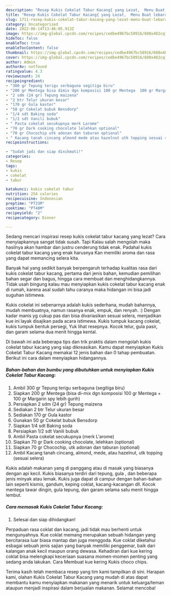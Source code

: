 ```yaml
---
description: "Resep Kukis Cokelat Tabur Kacang{ yang Lezat,  Menu Buat lebaran"
title: "Resep Kukis Cokelat Tabur Kacang{ yang Lezat,  Menu Buat lebaran"
slug: 1711-resep-kukis-cokelat-tabur-kacang-yang-lezat-menu-buat-lebaran
category: Uncategorized
date: 2022-06-14T13:46:05.913Z
image: https://img-global.cpcdn.com/recipes/cedbe4967bc58916/680x482cq70/kukis-cokelat-tabur-kacang-foto-resep-utama.jpg
hideToc: false
enableToc: true
enableTocContent: false
thumbnail: https://img-global.cpcdn.com/recipes/cedbe4967bc58916/680x482cq70/kukis-cokelat-tabur-kacang-foto-resep-utama.jpg
cover: https://img-global.cpcdn.com/recipes/cedbe4967bc58916/680x482cq70/kukis-cokelat-tabur-kacang-foto-resep-utama.jpg
author: Admin
authorAv: notfound
ratingvalue: 4.3
reviewcount: 24
recipeingredient:
- "300 gr Tepung terigu serbaguna segitiga biru"
- "200 gr Mentega bisa dimix dgn komposisi 100 gr Mentega  100 gr Margarin spy lebih gurih"
- "2 sdm (24 gr) Tepung maizena"
- "2 btr Telur ukuran besar"
- "170 gr Gula kastor"
- "50 gr Cokelat bubuk Bensdorp"
- "1/4 sdt Baking soda"
- "1/2 sdt Vanili bubuk"
- " Pasta cokelat secukupnya merk Larome"
- "70 gr Dark cooking chocolate lelehkan optional"
- "70 gr Chocochip utk adonan dan taburan optional"
- " Kacang tanah cincang almond mede atau hazelnut utk topping sesuai selera"
recipeinstructions:

- "Sudah jadi dan siap dinikmati!"
categories:
- Resep
tags:
- kukis
- cokelat
- tabur

katakunci: kukis cokelat tabur 
nutrition: 254 calories
recipecuisine: Indonesian
preptime: "PT33M"
cooktime: "PT48M"
recipeyield: "2"
recipecategory: Dinner

---
```



Sedang mencari inspirasi resep kukis cokelat tabur kacang yang lezat? Cara menyiapkannya sangat tidak susah. Tapi Kalau salah mengolah maka hasilnya akan hambar dan justru cenderung tidak enak. Padahal kukis cokelat tabur kacang yang enak harusnya Kan memiliki aroma dan rasa yang dapat memancing selera kita.


Banyak hal yang sedikit banyak berpengaruh terhadap kualitas rasa dari kukis cokelat tabur kacang, pertama dari jenis bahan, kemudian pemilihan bahan segar dan bagus, hingga cara membuat dan menghidangkannya. Tidak usah bingung kalau mau menyiapkan kukis cokelat tabur kacang enak di rumah, karena asal sudah tahu caranya maka hidangan ini bisa jadi suguhan istimewa.

Kukis cokelat ini sebenarnya adalah kukis sederhana, mudah bahannya, mudah membuatnya, namun rasanya enak, empuk, dan renyah. :) Dengan kadar manis yg cukup pas dan bisa divariasikan sesuai selera, menjadikan kue ini layak disajikan pada acara istimewa. Kukis tumpuk kacang cokelat, kukis tumpuk bentuk persegi, Yuk lihat resepnya. Kocok telur, gula pasir, dan garam selama dua menit hingga kental.


Di bawah ini ada beberapa tips dan trik praktis dalam mengolah kukis cokelat tabur kacang yang siap dikreasikan. Kamu dapat menyiapkan Kukis Cokelat Tabur Kacang memakai 12 jenis bahan dan 0 tahap pembuatan. Berikut ini cara dalam menyiapkan hidangannya.

<!--inarticleads1-->

##### Bahan-bahan dan bumbu yang dibutuhkan untuk menyiapkan Kukis Cokelat Tabur Kacang:

1. Ambil 300 gr Tepung terigu serbaguna (segitiga biru)
1. Siapkan 200 gr Mentega (bisa di-mix dgn komposisi 100 gr Mentega + 100 gr Margarin spy lebih gurih)
1. Persiapkan 2 sdm (24 gr) Tepung maizena
1. Sediakan 2 btr Telur ukuran besar
1. Sediakan 170 gr Gula kastor
1. Gunakan 50 gr Cokelat bubuk Bensdorp
1. Siapkan 1/4 sdt Baking soda
1. Persiapkan 1/2 sdt Vanili bubuk
1. Ambil  Pasta cokelat secukupnya (merk L&#39;arome)
1. Siapkan 70 gr Dark cooking chocolate, lelehkan (optional)
1. Siapkan 70 gr Chocochip, utk adonan dan taburan (optional)
1. Ambil  Kacang tanah cincang, almond, mede, atau hazelnut, utk topping (sesuai selera)


Kukis adalah makanan yang di panggang atau di masak yang biasanya dengan api kecil. Kukis biasanya terdiri dari tepung, gula , dan beberapa jenis minyak atau lemak. Kukis juga dapat di campur dengan bahan-bahan lain seperti kismis, gandum, keping coklat, kacang-kacangan dll. Kocok mentega tawar dingin, gula tepung, dan garam selama satu menit hingga lembut. 

<!--inarticleads2-->

##### Cara memasak Kukis Cokelat Tabur Kacang:


1. Selesai dan siap dihidangkan!

Perpaduan rasa coklat dan kacang, jadi tidak mau berhenti untuk mengunyahnya. Kue coklat memang merupakan sebuah hidangan yang bercitarasa luar biasa mantap dan juga menggoda. Kue coklat diketahui esbagai sebuah jenis sajian yang banyak memiliki penggemar, baik dari kalangan anak kecil maupun orang dewasa. Kehadiran dari kue kering coklat bisa melengkapi keceriaan suasana momen-momen penting yang sedang anda lakukan. Cara Membuat kue kering Kukis choco chips. 

Terima kasih telah membaca resep yang tim kami tampilkan di sini. Harapan kami, olahan Kukis Cokelat Tabur Kacang yang mudah di atas dapat membantu kamu menyiapkan makanan yang menarik untuk keluarga/teman ataupun menjadi inspirasi dalam berjualan makanan. Selamat mencoba!
